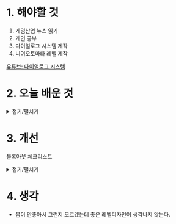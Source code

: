 
# 1. 해야할 것

1. 게임산업 뉴스 읽기 
2. 개인 공부  
3. 다이얼로그 시스템 제작
4. 니어오토마타 레벨 제작

[유튜브: 다이얼로그 시스템](https://www.youtube.com/watch?v=yI5cemZvaCU)

# 2. 오늘 배운 것

<details>
<summary>접기/펼치기</summary>

## 니어오토마타 레벨 제작
제작하지 못함

## 다이얼로그 시스템
### BP_NPC
<img width="1900" height="969" alt="image" src="https://github.com/user-attachments/assets/461257af-097c-44f3-a236-32d01ce8086d" />
```
Class Settings: BPI_Interact
```

### WB_UIDailogue
<img width="2506" height="887" alt="image" src="https://github.com/user-attachments/assets/80c80819-28c8-4c1f-ae8a-8eae21e934b4" />

### ST_NPCDailogue
<img width="1250" height="306" alt="image" src="https://github.com/user-attachments/assets/70a7dc92-61c5-4a30-a79f-9b859e1f8b23" />

### DT_Dailogue
<img width="1660" height="971" alt="image" src="https://github.com/user-attachments/assets/d5c7c242-17ef-47b7-9658-22e7c79fd189" />

### BP_ThirdPersonCharacter
<img width="1457" height="555" alt="image" src="https://github.com/user-attachments/assets/2870686d-c30d-4ff6-ab07-3682fb957da4" />

</details>




# 3. 개선
블록아웃 체크리스트

<details>
<summary>접기/펼치기</summary>



---

# 🎯 블록아웃 제작 프로세스 (실수 최소화 + 재미 극대화용)

---

## 🧩 1단계: **레벨 목표 정의 & 콘셉트 확립**

### 🔹 목표

* 이 레벨의 **게임플레이 목적**과 **플레이어 경험 목표**를 명확히 설정

### ✅ 체크리스트

* [ ] 레벨의 기능(예: 전투, 탐험, 추격 등) 정의
* [ ] 플레이어가 느껴야 할 감정/리듬 설정
* [ ] 주요 이벤트/기믹 개요 구상

---

## 🗺️ 2단계: **플로우 다이어그램 & 공간 구조 설계**

### 🔹 목표

* 플레이어의 이동 흐름, 선택지, 길찾기를 도식화해 설계 실수 방지

### ✅ 체크리스트

* [ ] 전체 동선 플로우 차트 작성
* [ ] 메인 루트 & 서브 루트 구분
* [ ] 이벤트 발생 위치 결정
* [ ] 고저차 / 이동기믹 고려

---

## 🧱 3단계: **1차 블록아웃 제작**

### 🔹 목표

* **빠르게**, **기능 위주로**, **단순한 형태로** 전체 구조 구현

### ✅ 체크리스트

* [ ] 기본 경로 구현 (큐브, 플레인 등 사용)
* [ ] 플레이 공간 크기 및 시야 확보 테스트
* [ ] 플레이어 행동(점프, 은신 등) 가능한지 확인
* [ ] 시간당 이동거리 기준 고려

---

## 🎮 4단계: **내부 테스트 및 피드백 수집**

### 🔹 목표

* **루트 직관성, 시선 유도, 공간 재미**를 검증

### ✅ 체크리스트

* [ ] 테스트 플레이 → 녹화 or 메모
* [ ] 잘못 가거나 멈추는 지점 파악
* [ ] 루트 선택의 의미 있는 차이가 있는지 검토
* [ ] 플레이 감정 곡선이 기대한 것과 일치하는지 확인

---

## 🛠️ 5단계: **수정 → 반복**

### 🔹 목표

* 피드백 기반으로 개선 → 반복하며 완성도 향상

### ✅ 체크리스트

* [ ] 재미 없던 공간 → 목적 & 긴장도 부여
* [ ] 헷갈리는 루트 → 유도 강화
* [ ] 이벤트 타이밍 조정
* [ ] 공간 밀도 조절 (지루/답답 방지)

---

## 🏗️ 6단계: **세부기능 삽입 전 검토 (통합 검수)**

### 🔹 목표

* 블록아웃이 **정말로 완성도 있게 구성됐는지** 사전 점검

### ✅ 체크리스트

* [ ] 맵의 시작/끝/전환이 자연스러운가
* [ ] 길이/높이/형태가 플레이어에게 적합한가
* [ ] 서브 경로와 리워드 간의 균형이 있는가
* [ ] 블록아웃만으로도 게임이 재미있는가?

---

## ✨ 7단계: **아트/디자인 팀에 공유 또는 세부화 착수**

### 🔹 목표

* 아트팀 혹은 본인의 디테일 작업을 위한 공유 준비

### ✅ 체크리스트

* [ ] 블록아웃 상태로 피드백 기록 공유
* [ ] 기믹 및 설계 의도 문서화
* [ ] 수정 요청 사항 또는 제안 포인트 명시

---

# 📌 요약: 실수를 줄이는 핵심 전략

| 구간     | 방지할 실수 | 예방법                        |
| ------ | ------ | -------------------------- |
| 1\~2단계 | 목표 부재  | 경험 목표를 먼저 명확히              |
| 3단계    | 공간 오류  | 사이즈 측정 기준을 갖고 진행           |
| 4단계    | 루트 혼란  | 피드백 기반 시선 유도 체크            |
| 5단계    | 반복 안함  | 최소 3회 이상 테스트 & 수정          |
| 6단계    | 마감 착각  | “블록아웃만으로도 재미있다” 확인 전까진 미완성 |

---


</details>



# 4. 생각
- 몸이 안좋아서 그런지 모르겠는데 좋은 레벨디자인이 생각나지 않는다.

